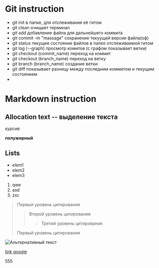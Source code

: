 # Git instruction
* git init в папке, для отслеживания её гитом
* git clean очищает терминал
* git add добавление файла для дальнейшего коммита
* git commit -m "massage" сохранение текуущей версии файла(оф)
* git status текущее состояние файлов в папке отслеживаемой гитом
* git log (--graph) просмотр комитов (с графом показывает ветки)
* git checkout (commit_name) переход на коммит
* git checkout (branch_name) переход на ветку
* git branch (branch_name) создание ветки
* git diff показывает разницу между последним коммитом и текущим состоянием
* 

# Markdown instruction


## Allocation text -- выделение текста
*курсив*

**полужирный**

## Lists
* elem1
* elem2
* elem3

1. qwe
2. asd
3. zxc

> Первый уровень цитирования
>> Второй уровень цитирования
>>> Третий уровень цитирования
>
>Первый уровень цитирования

![Альтернативный текст](image.jpg)

 [link google](https://www.google.ru/ "text")

 555
